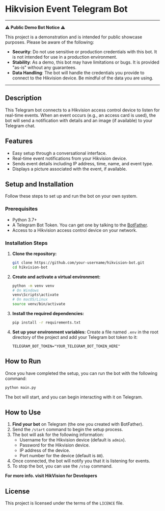 # Hikvision Event Telegram Bot

---

**⚠️ Public Demo Bot Notice ⚠️**

This project is a demonstration and is intended for public showcase purposes. Please be aware of the following:

*   **Security**: Do not use sensitive or production credentials with this bot. It is not intended for use in a production environment.
*   **Stability**: As a demo, this bot may have limitations or bugs. It is provided "as-is" without any guarantees.
*   **Data Handling**: The bot will handle the credentials you provide to connect to the Hikvision device. Be mindful of the data you are using.

---

## Description

This Telegram bot connects to a Hikvision access control device to listen for real-time events. When an event occurs (e.g., an access card is used), the bot will send a notification with details and an image (if available) to your Telegram chat.

## Features

*   Easy setup through a conversational interface.
*   Real-time event notifications from your Hikvision device.
*   Sends event details including IP address, time, name, and event type.
*   Displays a picture associated with the event, if available.

## Setup and Installation

Follow these steps to set up and run the bot on your own system.

### Prerequisites

*   Python 3.7+
*   A Telegram Bot Token. You can get one by talking to the [BotFather](https://t.me/botfather).
*   Access to a Hikvision access control device on your network.

### Installation Steps

1.  **Clone the repository:**
    ```bash
    git clone https://github.com/your-username/hikvision-bot.git
    cd hikvision-bot
    ```

2.  **Create and activate a virtual environment:**
    ```bash
    python -m venv venv
    # On Windows
    venv\Scripts\activate
    # On macOS/Linux
    source venv/bin/activate
    ```

3.  **Install the required dependencies:**
    ```bash
    pip install -r requirements.txt
    ```

4.  **Set up your environment variables:**
    Create a file named `.env` in the root directory of the project and add your Telegram bot token to it:
    ```
    TELEGRAM_BOT_TOKEN="YOUR_TELEGRAM_BOT_TOKEN_HERE"
    ```

## How to Run

Once you have completed the setup, you can run the bot with the following command:

```bash
python main.py
```

The bot will start, and you can begin interacting with it on Telegram.

## How to Use

1.  **Find your bot** on Telegram (the one you created with BotFather).
2.  Send the `/start` command to begin the setup process.
3.  The bot will ask for the following information:
    *   Username for the Hikvision device (default is `admin`).
    *   Password for the Hikvision device.
    *   IP address of the device.
    *   Port number for the device (default is `80`).
4.  Once connected, the bot will notify you that it is listening for events.
5.  To stop the bot, you can use the `/stop` command.

**For more info. visit HikVision for Developers**

## License

This project is licensed under the terms of the `LICENCE` file.
